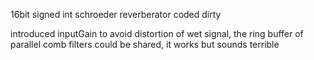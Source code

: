 16bit signed int schroeder reverberator coded dirty

introduced inputGain to avoid distortion of wet signal, the ring buffer of parallel comb filters could be shared, it works but sounds terrible
